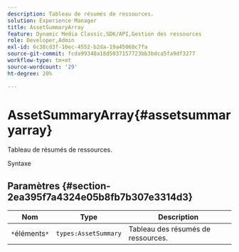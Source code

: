 ```yaml
---
description: Tableau de résumés de ressources.
solution: Experience Manager
title: AssetSummaryArray
feature: Dynamic Media Classic,SDK/API,Gestion des ressources
role: Developer,Admin
exl-id: 6c38cd3f-10ec-4552-b2da-19a45068c7fa
source-git-commit: fcda99340a18d5037157723bb3bdca5fa9df3277
workflow-type: tm+mt
source-wordcount: '29'
ht-degree: 20%

---
```


# AssetSummaryArray{#assetsummaryarray}

Tableau de résumés de ressources.

Syntaxe

## Paramètres {#section-2ea395f7a4324e05b8fb7b307e3314d3}

| Nom | Type | Description |
|---|---|---|
| `*`éléments`*` | `types:AssetSummary` | Tableau des résumés de ressources. |
